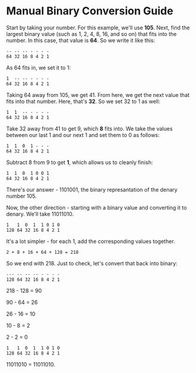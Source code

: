 # Manual Binary Conversion Guide

Start by taking your number. For this example, we'll use **105**. 
Next, find the largest binary value (such as 1, 2, 4, 8, 16, and so on) that fits into the number. In this case, that value is **64**. So we write it like this:
```
-- -- -- - - - -
64 32 16 8 4 2 1
```
As 64 fits in, we set it to 1:
```
1  -- -- - - - -
64 32 16 8 4 2 1
```
Taking 64 away from 105, we get 41. From here, we get the next value that fits into that number. Here, that's **32**. So we set 32 to 1 as well:
```
1  1  -- - - - -
64 32 16 8 4 2 1
```
Take 32 away from 41 to get 9, which **8** fits into. We take the values between our last 1 and our next 1 and set them to 0 as follows:
```
1  1  0  1 - - -
64 32 16 8 4 2 1
```
Subtract 8 from 9 to get **1**, which allows us to cleanly finish: 
```
1  1  0  1 0 0 1
64 32 16 8 4 2 1
```
There's our answer - 1101001, the binary represantation of the denary number 105.

Now, the other direction - starting with a binary value and converting it to denary. We'll take 11011010.
```
1   1  0  1  1 0 1 0
128 64 32 16 8 4 2 1
```
It's a lot simpler - for each 1, add the corresponding values together.
```
2 + 8 + 16 + 64 + 128 = 218
```
So we end with 218. Just to check, let's convert that back into binary:
```
--- -- -- -- - - - -
128 64 32 16 8 4 2 1
```
218 - 128 = 90

90 - 64 = 26

26 - 16 = 10

10 - 8 = 2

2 - 2 = 0
```
1   1  0  1  1 0 1 0
128 64 32 16 8 4 2 1
```
11011010 = 11011010.

